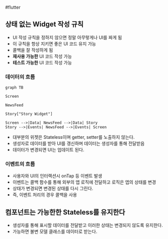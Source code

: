 #flutter

## 상태 없는 Widget 작성 규칙
- UI 작성 규칙을 정하지 않으면 정말 아무렇게나 UI를 짜게 됨
- 이 규칙을 항상 지키면 좋은 UI 코드 유지 가능
- 콜백을 잘 작성하게 됨
- **재사용 가능한** UI 코드 작성 가능
- **테스트 가능한** UI 코드 작성 가능


### 데이터의 흐름

```mermaid
graph TB

Screen

NewsFeed

Story["Story Widget"]

Screen -->|Data| NewsFeed -->|Data| Story
Story -->|Events| NewsFeed -->|Events| Screen
```

- 대부분의 위젯은 Stateless이며 getter, setter를 노출하지 않는다.
- 생성자로 데이터를 받아 UI를 갱신하며 데이터는 생성자를 통해 전달받음
- 데이터가 변경되면 UI는 업데이트 된다.

### 이벤트의 흐름
- 사용자와 UI의 인터랙션시 onTap 등 이벤트 발생
- 이벤트는 콜백 함수를 통해 외부의 앱 로직에 전달하고 로직은 앱의 상태를 변경
- 상태가 변경되면 변경된 상태를 다시 그린다.
- 즉, 이벤트 처리의 경우 콜백을 사용


## 컴포넌트는 가능한한 Stateless를 유지한다
- 생성자를 통해 표시할 데이터를 전달받고 이러한 상태는 변경되지 않도록 유지한다.
- 가능하면 불변 모델 클래스를 데이터로 받는다.
